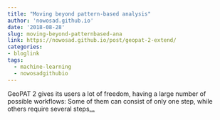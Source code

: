 ```yaml
---
title: "Moving beyond pattern-based analysis"
author: 'nowosad.github.io'
date: '2018-08-28'
slug: moving-beyond-patternbased-ana
link: https://nowosad.github.io/post/geopat-2-extend/
categories:
- bloglink
tags:
  - machine-learning
  - nowosadgithubio
---
```


GeoPAT 2 gives its users a lot of freedom, having a large number of possible workflows: Some of them can consist of only one step, while others require several steps[... <i class="fas fa-external-link-alt"></i>](https://nowosad.github.io/post/geopat-2-extend/)

